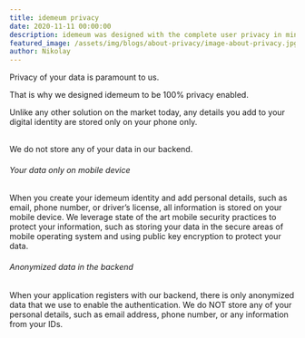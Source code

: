 ```yaml
---
title: idemeum privacy
date: 2020-11-11 00:00:00
description: idemeum was designed with the complete user privacy in mind. Let's take a look at how idemeum handles personal data.
featured_image: /assets/img/blogs/about-privacy/image-about-privacy.jpg
author: Nikolay
---
```


<p>Privacy of your data is paramount to us.</p>

That is why we designed idemeum to be 100% privacy enabled.

<div class="alert alert-default" role="alert">
Unlike any other solution on the market today, any details you add to your digital identity are stored only on your phone only.<br><br>

We do not store any of your data in our backend.
</div>

<h6>Your data only on mobile device</h6>
When you create your idemeum identity and add personal details, such as email, phone number, or driver’s license, all information is stored on your mobile device. We leverage state of the art mobile security practices to protect your information, such as storing your data in the secure areas of mobile operating system and using public key encryption to protect your data.

<h6>Anonymized data in the backend</h6>
When your application registers with our backend, there is only anonymized data that we use to enable the authentication. We do NOT store any of your personal details, such as email address, phone number, or any information from your IDs.
